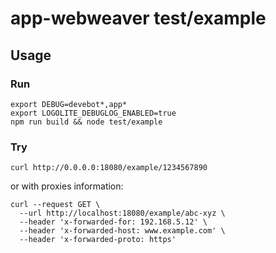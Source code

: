 # app-webweaver test/example

## Usage

### Run

```shell
export DEBUG=devebot*,app*
export LOGOLITE_DEBUGLOG_ENABLED=true
npm run build && node test/example
```

### Try

```curl
curl http://0.0.0.0:18080/example/1234567890
```

or with proxies information:

```shell
curl --request GET \
  --url http://localhost:18080/example/abc-xyz \
  --header 'x-forwarded-for: 192.168.5.12' \
  --header 'x-forwarded-host: www.example.com' \
  --header 'x-forwarded-proto: https'
```
